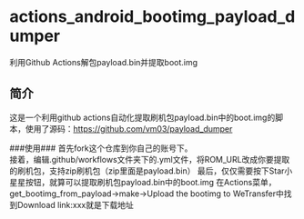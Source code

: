 # actions_android_bootimg_payload_dumper
利用Github Actions解包payload.bin并提取boot.img


## 简介 ##
这是一个利用github actions自动化提取刷机包payload.bin中的boot.img的脚本，使用了源码：https://github.com/vm03/payload_dumper

###使用###
首先fork这个仓库到你自己的账号下。  
接着，编辑.github/workflows文件夹下的.yml文件，将ROM_URL改成你要提取的刷机包，支持zip刷机包（zip里面是payload.bin）
最后，仅仅需要按下Star小星星按钮，就算可以提取刷机包payload.bin中的boot.img
在Actions菜单，get_bootimg_from_payload→make→Upload the bootimg to WeTransfer中找到Download link:xxx就是下载地址
